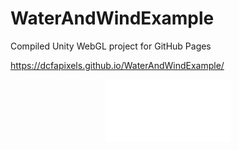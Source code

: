 # WaterAndWindExample
Compiled Unity WebGL project for GitHub Pages

https://dcfapixels.github.io/WaterAndWindExample/

<div align="center">
    <a href="https://dcfapixels.github.io/WaterAndWindExample/"><img src="readmebutton.svg" width="200" height="100" alt="css-in-readme"></a>
</div>
